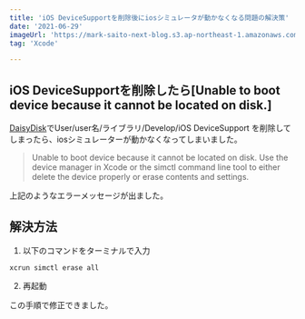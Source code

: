 ```yaml
---
title: 'iOS DeviceSupportを削除後にiosシミュレータが動かなくなる問題の解決策'
date: '2021-06-29'
imageUrl: 'https://mark-saito-next-blog.s3.ap-northeast-1.amazonaws.com/blog/1-ios-simulator-failed.jpg'
tag: 'Xcode'

---
```


## iOS DeviceSupportを削除したら[Unable to boot device because it cannot be located on disk.]

[DaisyDisk](https://daisydiskapp.com/)でUser/user名/ライブラリ/Develop/iOS DeviceSupport を削除してしまったら、iosシミュレーターが動かなくなってしまいました。

> Unable to boot device because it cannot be located on disk.
> Use the device manager in Xcode or the simctl command line tool to either delete the device properly or erase contents and settings.

上記のようなエラーメッセージが出ました。


## 解決方法

1. 以下のコマンドをターミナルで入力
```
xcrun simctl erase all
```

2. 再起動

この手順で修正できました。

